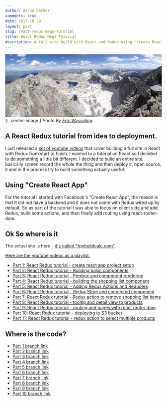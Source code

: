 ```yaml
---
author: Aaron Decker
comments: true
date: 2017-10-29
layout: post
slug: react-redux-mega-tutorial
title: React Redux Mega Tutorial
description: A full site build with React and Redux using "Create React App"
---
```


![photo by eric wesseling](/images/blog/erics/p7-400-pano-small.jpg){: .center-image }
  _Photo By [Eric Wesseling](https://www.instagram.com/ericwess/)_

## A React Redux tutorial from idea to deployment.

I just released a [set of youtube videos]((https://www.youtube.com/playlist?list=PLWRvoIK5KFymTrMa7mzvxuxl5ei_MyeF7)) that cover building a full site in React with Redux from start to finish.
I wanted to a tutorial on React so I decided to do something a little bit different.
I decided to build an entire site, basically screen record the whole the thing and
then deploy it, open source, it and in the process try to build something actually useful.

## Using "Create React App"

For the tutorial I started with Facebook's "Create React App", the reason is that
it did not have a backend and it does not come with Redux wired up by default. So as part of the tutorial
I was able to focus on client side and add Redux, build some actions, and then finally
add routing using react-router-dom.

## Ok So where is it

The actual site is here - [it's called "fpvbuildcalc.com"](http://www.fpvbuildcalc.com).

[Here are the youtube videos as a playlist.](https://www.youtube.com/playlist?list=PLWRvoIK5KFymTrMa7mzvxuxl5ei_MyeF7)

 - [Part 1: React Redux tutorial - create react app project setup](https://youtu.be/--7LLA_yOAI)
 - [Part 2: React Redux tutorial - Building basic components](https://youtu.be/zntZaXaOpyY)
 - [Part 3: React Redux tutorial - Flexbox and component rendering](https://youtu.be/KoYoAp3GSnU)
 - [Part 4: React Redux tutorial - building the shopping list component](https://youtu.be/N4vg-qlrepo)
 - [Part 5: React Redux tutorial - Adding Redux Actions and Reducers](https://youtu.be/vrwoDg3GbkY)
 - [Part 6: React Redux tutorial - Redux Store and connected component](https://youtu.be/Xbbr0uOxKLY)
 - [Part 7: React Redux tutorial - Redux action to remove shopping list items](https://youtu.be/g_-b-E8ZM98)
 - [Part 8: React Redux tutorial - tooltip and detail view to products](https://youtu.be/EO1kFhuw01Y)
 - [Part 9: React Redux tutorial - routing and pages with react router dom](https://youtu.be/0EjgKL52_8o)
 - [Part 10: React Redux tutorial - deploying to S3 bucket](https://youtu.be/viEf5XBB0fw)
 - [Part 11: React Redux tutorial - redux action to select multiple products](https://youtu.be/wOG_fYAuEgE)


## Where is the code?

- [Part 1 branch link](https://github.com/a-r-d/www.fpvbuildcalc.com/tree/part-1)
- [Part 2 branch link](https://github.com/a-r-d/www.fpvbuildcalc.com/tree/part-2)
- [Part 3 branch link](https://github.com/a-r-d/www.fpvbuildcalc.com/tree/part-3)
- [Part 4 branch link](https://github.com/a-r-d/www.fpvbuildcalc.com/tree/part-4)
- [Part 5 branch link](https://github.com/a-r-d/www.fpvbuildcalc.com/tree/part-5)
- [Part 6 branch link](https://github.com/a-r-d/www.fpvbuildcalc.com/tree/part-6)
- [Part 7 branch link](https://github.com/a-r-d/www.fpvbuildcalc.com/tree/part-7)
- [Part 8 branch link](https://github.com/a-r-d/www.fpvbuildcalc.com/tree/part-8)
- [Part 9 branch link](https://github.com/a-r-d/www.fpvbuildcalc.com/tree/part-9)
- [Part 10 branch link](https://github.com/a-r-d/www.fpvbuildcalc.com/tree/part-10)
